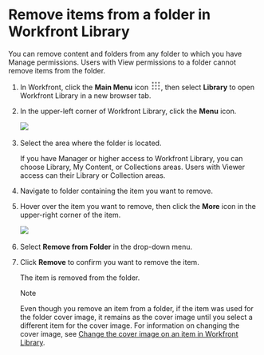 

# Remove items from a folder in Workfront Library

You can remove content and folders from any folder to which you have Manage permissions. Users with View permissions to a folder cannot remove items from the folder.

1. In Workfront, click the **Main Menu** icon ![](assets/main-menu-icon.png), then select **Library** to open Workfront Library in a new browser tab.
1. In the upper-left corner of Workfront Library, click the **Menu** icon.

   ![](assets/menuicon.png)

1. Select the area where the folder is located.

   If you have Manager or higher access to Workfront Library, you can choose Library, My Content, or Collections areas. Users with Viewer access can their Library or Collection areas.

1. Navigate to folder containing the item you want to remove.
1. Hover over the item you want to remove, then click the **More** icon in the upper-right corner of the item.

   ![](assets/more-icon.png)

1. Select **Remove from Folder** in the drop-down menu.
1. Click **Remove** to confirm you want to remove the item.

   The item is removed from the folder.

   >[!NOTE]
   >
   >Even though you remove an item from a folder, if the item was used for the folder cover image, it remains as the cover image until you select a different item for the cover image. For information on changing the cover image, see [Change the cover image on an item in Workfront Library](../../../workfront-library/content-management/change-cover-image-of-folder.md).

